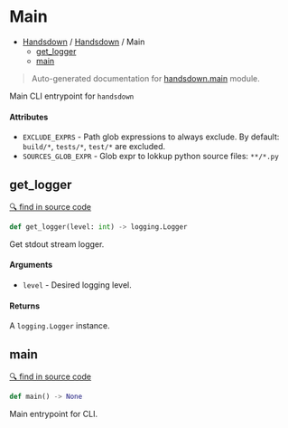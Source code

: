 # Main

- [Handsdown](./README.md) / [Handsdown](./handsdown_index.md) / Main
  - [get_logger](#get_logger)
  - [main](#main)

> Auto-generated documentation for [handsdown.main](../handsdown/main.py) module.

Main CLI entrypoint for `handsdown`

#### Attributes

- `EXCLUDE_EXPRS` - Path glob expressions to always exclude.
  By default: `build/*`, `tests/*`, `test/*` are excluded.
- `SOURCES_GLOB_EXPR` - Glob expr to lokkup python source files: `**/*.py`

## get_logger

[🔍 find in source code](../handsdown/main.py#L23)

```python
def get_logger(level: int) -> logging.Logger
```

Get stdout stream logger.

#### Arguments

- `level` - Desired logging level.

#### Returns

A `logging.Logger` instance.

## main

[🔍 find in source code](../handsdown/main.py#L47)

```python
def main() -> None
```

Main entrypoint for CLI.
